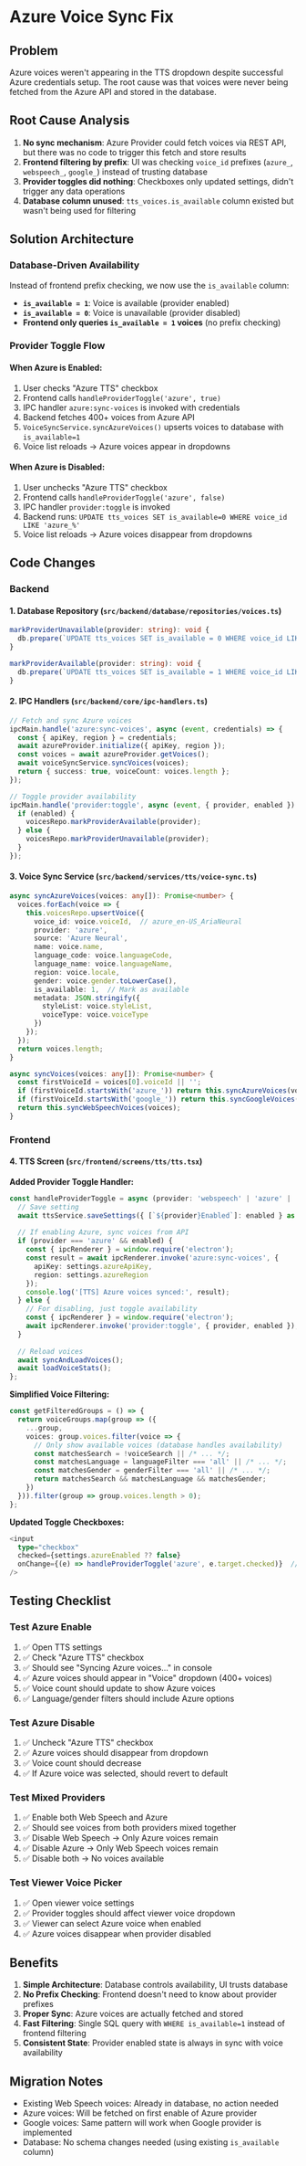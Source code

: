 # Azure Voice Sync Fix

## Problem
Azure voices weren't appearing in the TTS dropdown despite successful Azure credentials setup. The root cause was that voices were never being fetched from the Azure API and stored in the database.

## Root Cause Analysis
1. **No sync mechanism**: Azure Provider could fetch voices via REST API, but there was no code to trigger this fetch and store results
2. **Frontend filtering by prefix**: UI was checking `voice_id` prefixes (`azure_`, `webspeech_`, `google_`) instead of trusting database
3. **Provider toggles did nothing**: Checkboxes only updated settings, didn't trigger any data operations
4. **Database column unused**: `tts_voices.is_available` column existed but wasn't being used for filtering

## Solution Architecture

### Database-Driven Availability
Instead of frontend prefix checking, we now use the `is_available` column:
- **`is_available = 1`**: Voice is available (provider enabled)
- **`is_available = 0`**: Voice is unavailable (provider disabled)
- **Frontend only queries `is_available = 1` voices** (no prefix checking)

### Provider Toggle Flow

#### When Azure is Enabled:
1. User checks "Azure TTS" checkbox
2. Frontend calls `handleProviderToggle('azure', true)`
3. IPC handler `azure:sync-voices` is invoked with credentials
4. Backend fetches 400+ voices from Azure API
5. `VoiceSyncService.syncAzureVoices()` upserts voices to database with `is_available=1`
6. Voice list reloads → Azure voices appear in dropdowns

#### When Azure is Disabled:
1. User unchecks "Azure TTS" checkbox
2. Frontend calls `handleProviderToggle('azure', false)`
3. IPC handler `provider:toggle` is invoked
4. Backend runs: `UPDATE tts_voices SET is_available=0 WHERE voice_id LIKE 'azure_%'`
5. Voice list reloads → Azure voices disappear from dropdowns

## Code Changes

### Backend

#### 1. Database Repository (`src/backend/database/repositories/voices.ts`)
```typescript
markProviderUnavailable(provider: string): void {
  db.prepare(`UPDATE tts_voices SET is_available = 0 WHERE voice_id LIKE ?`).run(`${provider}_%`);
}

markProviderAvailable(provider: string): void {
  db.prepare(`UPDATE tts_voices SET is_available = 1 WHERE voice_id LIKE ?`).run(`${provider}_%`);
}
```

#### 2. IPC Handlers (`src/backend/core/ipc-handlers.ts`)
```typescript
// Fetch and sync Azure voices
ipcMain.handle('azure:sync-voices', async (event, credentials) => {
  const { apiKey, region } = credentials;
  await azureProvider.initialize({ apiKey, region });
  const voices = await azureProvider.getVoices();
  await voiceSyncService.syncVoices(voices);
  return { success: true, voiceCount: voices.length };
});

// Toggle provider availability
ipcMain.handle('provider:toggle', async (event, { provider, enabled }) => {
  if (enabled) {
    voicesRepo.markProviderAvailable(provider);
  } else {
    voicesRepo.markProviderUnavailable(provider);
  }
});
```

#### 3. Voice Sync Service (`src/backend/services/tts/voice-sync.ts`)
```typescript
async syncAzureVoices(voices: any[]): Promise<number> {
  voices.forEach(voice => {
    this.voicesRepo.upsertVoice({
      voice_id: voice.voiceId,  // azure_en-US_AriaNeural
      provider: 'azure',
      source: 'Azure Neural',
      name: voice.name,
      language_code: voice.languageCode,
      language_name: voice.languageName,
      region: voice.locale,
      gender: voice.gender.toLowerCase(),
      is_available: 1,  // Mark as available
      metadata: JSON.stringify({ 
        styleList: voice.styleList, 
        voiceType: voice.voiceType 
      })
    });
  });
  return voices.length;
}

async syncVoices(voices: any[]): Promise<number> {
  const firstVoiceId = voices[0].voiceId || '';
  if (firstVoiceId.startsWith('azure_')) return this.syncAzureVoices(voices);
  if (firstVoiceId.startsWith('google_')) return this.syncGoogleVoices(voices);
  return this.syncWebSpeechVoices(voices);
}
```

### Frontend

#### 4. TTS Screen (`src/frontend/screens/tts/tts.tsx`)

**Added Provider Toggle Handler:**
```typescript
const handleProviderToggle = async (provider: 'webspeech' | 'azure' | 'google', enabled: boolean) => {
  // Save setting
  await ttsService.saveSettings({ [`${provider}Enabled`]: enabled } as any);
  
  // If enabling Azure, sync voices from API
  if (provider === 'azure' && enabled) {
    const { ipcRenderer } = window.require('electron');
    const result = await ipcRenderer.invoke('azure:sync-voices', {
      apiKey: settings.azureApiKey,
      region: settings.azureRegion
    });
    console.log('[TTS] Azure voices synced:', result);
  } else {
    // For disabling, just toggle availability
    const { ipcRenderer } = window.require('electron');
    await ipcRenderer.invoke('provider:toggle', { provider, enabled });
  }
  
  // Reload voices
  await syncAndLoadVoices();
  await loadVoiceStats();
};
```

**Simplified Voice Filtering:**
```typescript
const getFilteredGroups = () => {
  return voiceGroups.map(group => ({
    ...group,
    voices: group.voices.filter(voice => {
      // Only show available voices (database handles availability)
      const matchesSearch = !voiceSearch || /* ... */;
      const matchesLanguage = languageFilter === 'all' || /* ... */;
      const matchesGender = genderFilter === 'all' || /* ... */;
      return matchesSearch && matchesLanguage && matchesGender;
    })
  })).filter(group => group.voices.length > 0);
};
```

**Updated Toggle Checkboxes:**
```typescript
<input
  type="checkbox"
  checked={settings.azureEnabled ?? false}
  onChange={(e) => handleProviderToggle('azure', e.target.checked)}  // ← Changed
/>
```

## Testing Checklist

### Test Azure Enable
1. ✅ Open TTS settings
2. ✅ Check "Azure TTS" checkbox
3. ✅ Should see "Syncing Azure voices..." in console
4. ✅ Azure voices should appear in "Voice" dropdown (400+ voices)
5. ✅ Voice count should update to show Azure voices
6. ✅ Language/gender filters should include Azure options

### Test Azure Disable
1. ✅ Uncheck "Azure TTS" checkbox
2. ✅ Azure voices should disappear from dropdown
3. ✅ Voice count should decrease
4. ✅ If Azure voice was selected, should revert to default

### Test Mixed Providers
1. ✅ Enable both Web Speech and Azure
2. ✅ Should see voices from both providers mixed together
3. ✅ Disable Web Speech → Only Azure voices remain
4. ✅ Disable Azure → Only Web Speech voices remain
5. ✅ Disable both → No voices available

### Test Viewer Voice Picker
1. ✅ Open viewer voice settings
2. ✅ Provider toggles should affect viewer voice dropdown
3. ✅ Viewer can select Azure voice when enabled
4. ✅ Azure voices disappear when provider disabled

## Benefits

1. **Simple Architecture**: Database controls availability, UI trusts database
2. **No Prefix Checking**: Frontend doesn't need to know about provider prefixes
3. **Proper Sync**: Azure voices are actually fetched and stored
4. **Fast Filtering**: Single SQL query with `WHERE is_available=1` instead of frontend filtering
5. **Consistent State**: Provider enabled state is always in sync with voice availability

## Migration Notes

- Existing Web Speech voices: Already in database, no action needed
- Azure voices: Will be fetched on first enable of Azure provider
- Google voices: Same pattern will work when Google provider is implemented
- Database: No schema changes needed (using existing `is_available` column)
